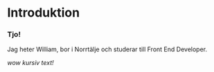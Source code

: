 # Introduktion

### Tjo! 
Jag heter William, bor i  Norrtälje och studerar till Front End Developer.


*wow kursiv text!*
